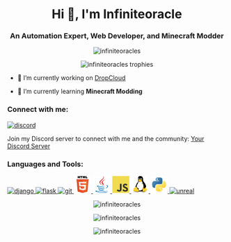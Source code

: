 <h1 align="center">Hi 👋, I'm Infiniteoracle</h1>
<h3 align="center">An Automation Expert, Web Developer, and Minecraft Modder</h3>

<p align="center">
  <img src="https://komarev.com/ghpvc/?username=infiniteoracles&label=Profile%20views&color=0e75b6&style=flat-square" alt="infiniteoracles" />
</p>

<p align="center">
  <img src="https://github-profile-trophy.vercel.app/?username=infiniteoracles&theme=darkhub&no-frame=true&margin-w=15" alt="infiniteoracles trophies" />
</p>

- 🔭 I’m currently working on [DropCloud](https://github.com/InfiniteOracles/DropCloud)

- 🌱 I’m currently learning **Minecraft Modding**

<h3 align="left">Connect with me:</h3>
<p align="left">
  <a href="https://discord.gg/yourdiscordserver" target="blank"><img align="center" src="https://cdn.jsdelivr.net/npm/simple-icons@v3/icons/discord.svg" alt="discord" height="30" width="40" /></a>
</p>
<p align="left">Join my Discord server to connect with me and the community: <a href="https://discord.gg/yourdiscordserver">Your Discord Server</a></p>

<h3 align="left">Languages and Tools:</h3>
<p align="left">
  <a href="https://www.djangoproject.com/" target="_blank" rel="noreferrer">
    <img src="https://cdn.worldvectorlogo.com/logos/django.svg" alt="django" width="40" height="40"/>
  </a>
  <a href="https://flask.palletsprojects.com/" target="_blank" rel="noreferrer">
    <img src="https://www.vectorlogo.zone/logos/pocoo_flask/pocoo_flask-icon.svg" alt="flask" width="40" height="40"/>
  </a>
  <a href="https://git-scm.com/" target="_blank" rel="noreferrer">
    <img src="https://www.vectorlogo.zone/logos/git-scm/git-scm-icon.svg" alt="git" width="40" height="40"/>
  </a>
  <a href="https://www.w3.org/html/" target="_blank" rel="noreferrer">
    <img src="https://raw.githubusercontent.com/devicons/devicon/master/icons/html5/html5-original-wordmark.svg" alt="html5" width="40" height="40"/>
  </a>
  <a href="https://www.java.com" target="_blank" rel="noreferrer">
    <img src="https://raw.githubusercontent.com/devicons/devicon/master/icons/java/java-original.svg" alt="java" width="40" height="40"/>
  </a>
  <a href="https://developer.mozilla.org/en-US/docs/Web/JavaScript" target="_blank" rel="noreferrer">
    <img src="https://raw.githubusercontent.com/devicons/devicon/master/icons/javascript/javascript-original.svg" alt="javascript" width="40" height="40"/>
  </a>
  <a href="https://www.linux.org/" target="_blank" rel="noreferrer">
    <img src="https://raw.githubusercontent.com/devicons/devicon/master/icons/linux/linux-original.svg" alt="linux" width="40" height="40"/>
  </a>
  <a href="https://www.python.org" target="_blank" rel="noreferrer">
    <img src="https://raw.githubusercontent.com/devicons/devicon/master/icons/python/python-original.svg" alt="python" width="40" height="40"/>
  </a>
  <a href="https://unrealengine.com/" target="_blank" rel="noreferrer">
    <img src="https://raw.githubusercontent.com/kenangundogan/fontisto/036b7eca71aab1bef8e6a0518f7329f13ed62f6b/icons/svg/brand/unreal-engine.svg" alt="unreal" width="40" height="40"/>
  </a>
</p>

<p align="center">
  <img src="https://github-readme-stats.vercel.app/api/top-langs?username=infiniteoracles&show_icons=true&locale=en&layout=compact&theme=dark" alt="infiniteoracles" />
</p>

<p align="center">
  <img src="https://github-readme-stats.vercel.app/api?username=infiniteoracles&show_icons=true&locale=en&theme=dark" alt="infiniteoracles" />
</p>

<p align="center">
  <img src="https://github-readme-streak-stats.herokuapp.com/?user=infiniteoracles&theme=dark" alt="infiniteoracles" />
</p>
